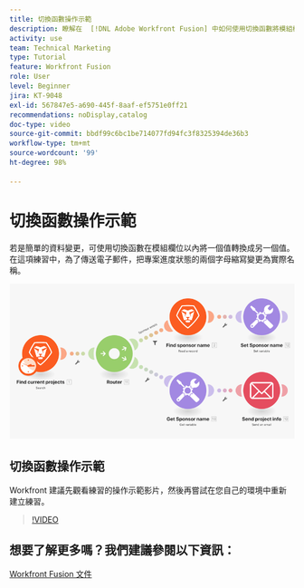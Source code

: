 ```yaml
---
title: 切換函數操作示範
description: 瞭解在  [!DNL Adobe Workfront Fusion] 中如何使用切換函數將模組欄位中的一個值轉換成另一個值。
activity: use
team: Technical Marketing
type: Tutorial
feature: Workfront Fusion
role: User
level: Beginner
jira: KT-9048
exl-id: 567847e5-a690-445f-8aaf-ef5751e0ff21
recommendations: noDisplay,catalog
doc-type: video
source-git-commit: bbdf99c6bc1be714077fd94fc3f8325394de36b3
workflow-type: tm+mt
source-wordcount: '99'
ht-degree: 98%

---
```


# 切換函數操作示範

若是簡單的資料變更，可使用切換函數在模組欄位以內將一個值轉換成另一個值。在這項練習中，為了傳送電子郵件，把專案進度狀態的兩個字母縮寫變更為實際名稱。

![影像顯示使用切換函數](assets/beyond-basic-modules-3.png)

## 切換函數操作示範

Workfront 建議先觀看練習的操作示範影片，然後再嘗試在您自己的環境中重新建立練習。

>[!VIDEO](https://video.tv.adobe.com/v/335289/?quality=12&learn=on&enablevpops=1)



## 想要了解更多嗎？我們建議參閱以下資訊：

[Workfront Fusion 文件](https://experienceleague.adobe.com/zh-hant/docs/workfront-fusion/using/get-started-with-fusion/understand-workfront-fusion/workfront-fusion-overview)
